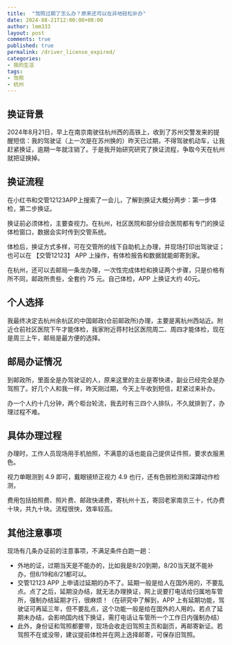 ```yaml
---
title:  "驾照过期了怎么办？原来还可以在异地轻松补办"
date: 2024-08-21T12:00:00+08:00
author: lmm333
layout: post
comments: true
published: true
permalink: /driver_license_expired/
categories:
- 我的生活
tags:
- 驾照
- 杭州
---
```


## 换证背景
2024年8月21日，早上在南京南驶往杭州西的高铁上，收到了苏州交警发来的提醒短信：我的驾驶证（上一次是在苏州换的）昨天已过期，不得驾驶机动车，让我赶紧换证，逾期一年就注销了。于是我开始研究研究了换证流程，争取今天在杭州就把证换掉。

## 换证流程
在小红书和交管12123APP上搜索了一会儿，了解到换证大概分两步：第一步体检，第二步换证。

换证前必须体检，主要查视力。在杭州，社区医院和部分综合医院都有专门的换证体检窗口，数据会实时传到交管系统。

体检后，换证方式多样，可在交管所的线下自助机上办理，并现场打印出驾驶证；也可以在 【交管12123】 APP 上操作，有体检报告和数据就能邮寄到家。

在杭州，还可以去邮局一条龙办理，一次性完成体检和换证两个步骤，只是价格有所不同，邮政所贵些，全套约 75 元。自己体检，APP 上换证大约 40元。

## 个人选择
我最终决定去杭州余杭区的中国邮政(仓前邮政所)办理，主要是离杭州西站近。附近仓前社区医院下午才能体检，我家附近蒋村社区医院周二、周四才能体检，现在是周三上午，邮局是最方便的选择。

## 邮局办证情况
到邮政所，里面全是办驾驶证的人，原来这里的主业是寄快递，副业已经完全是办驾照了。好几个人和我一样，昨天刚过期，今天上午收到短信，赶紧过来补办。

办一个人约十几分钟，两个柜台轮流，我去时有三四个人排队，不久就排到了，办理过程不难。

## 具体办理过程
办理时，工作人员现场用手机拍照，不满意的话也能自己提供证件照，要求衣服黑色。 

视力单眼测到 4.9 即可，戴眼镜矫正视力 4.9 也行，还有色弱检测和深蹲动作检测，

费用包括拍照费、照片费、邮政快递费，寄杭州十五，寄回老家南京三十，代办费十块，共九十块。流程很快，效率较高。

## 其他注意事项
现场有几条办证前的注意事项，不满足条件白跑一趟：

- 外地的证，过期当天是不能办的，比如我是8/20到期，8/20当天就不能补办，但8/19和8/21都可以。
- 交管12123 APP 上申请过延期的办不了。延期一般是给人在国外用的，不要乱点。点了之后，延期没办结，就无法办理换证，网上说要打电话给归属地车管所，强制办结延期才行，很麻烦！（在研究中了解到，APP 上有延期功能，驾驶证可再延三年，但不要乱点，这个功能一般是给在国外的人用的。若点了延期未办结，会影响国内线下换证，需打电话让车管所一个工作日内强制办结）
- 此外，身份证和驾照都要带，现场会收走旧驾照主页和副页，再邮寄新证。若驾照不在或没带，建议提前体检并在网上选择邮寄，可保存旧驾照。